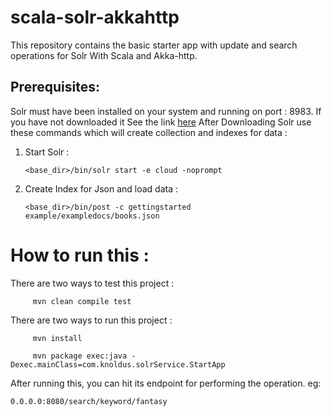 # scala-solr-akkahttp

This repository contains the basic starter app with update and search operations for Solr With Scala and Akka-http.

## Prerequisites:

Solr must have been installed on your system and running on port : 8983. If you have not downloaded it See the link [here](http://www-eu.apache.org/dist/lucene/solr/6.4.1/)
After Downloading Solr use these commands which will create collection and indexes for data :

1. Start Solr : 

    `<base_dir>/bin/solr start -e cloud -noprompt`

2. Create Index for Json and load data : 

    `<base_dir>/bin/post -c gettingstarted example/exampledocs/books.json`

# How to run this :

There are two ways to test this project :
  
         mvn clean compile test
  

There are two ways to run this project :
  
         mvn install
         
         mvn package exec:java -Dexec.mainClass=com.knoldus.solrService.StartApp

After running this, you can hit its endpoint for performing the operation. eg: 
    
    0.0.0.0:8080/search/keyword/fantasy

